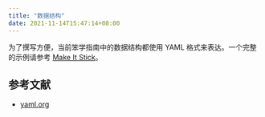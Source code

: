 ```yaml
---
title: "数据结构"
date: 2021-11-14T15:47:14+08:00
---
```


为了撰写方便，当前笨学指南中的数据结构都使用 YAML 格式来表达。一个完整的示例请参考 [Make It Stick](https://github.com/ZhengHe-MD/nerds-data/blob/main/data/make-it-stick.yaml)。

## 参考文献

* [yaml.org](https://yaml.org/)


